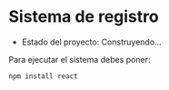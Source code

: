 <h1> Sistema de registro </h1>

- Estado del proyecto: Construyendo...

Para ejecutar el sistema debes poner:

```npm install react```

